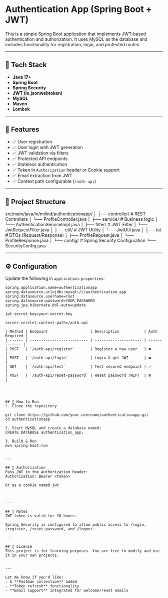 # Authentication App (Spring Boot + JWT)

This is a simple Spring Boot application that implements JWT-based authentication and authorization. It uses MySQL as the database and includes functionality for registration, login, and protected routes.

---

## 🔧 Tech Stack

- **Java 17+**
- **Spring Boot**
- **Spring Security**
- **JWT (io.jsonwebtoken)**
- **MySQL**
- **Maven**
- **Lombok**

---

## 🚀 Features

- ✅ User registration
- ✅ User login with JWT generation
- ✅ JWT validation via filters
- ✅ Protected API endpoints
- ✅ Stateless authentication
- ✅ Token in `Authorization` header or Cookie support
- ✅ Email extraction from JWT
- ✅ Context path configurable (`/auth-api`)

---

## 📂 Project Structure

src/main/java/in/milind/authenticationapp/
│
├── controller/ # REST Controllers
│ └── ProfileController.java
│
├── service/ # Business logic
│ └── AuthenticationServiceImpl.java
│
├── filter/ # JWT Filter
│ └── JwtRequestFilter.java
│
├── util/ # JWT Utility
│ └── JwtUtil.java
│
├── io/ # DTOs (Request/Response)
│ ├── ProfileRequest.java
│ └── ProfileResponse.java
│
└── config/ # Spring Security Configuration
└── SecurityConfig.java


---

## ⚙️ Configuration

Update the following in `application.properties`:

```properties
spring.application.name=authenticationapp
spring.datasource.url=jdbc:mysql:///authentication_app
spring.datasource.username=root
spring.datasource.password=YOUR_PASSWORD
spring.jpa.hibernate.ddl-auto=update

jwt.secret.key=your-secret-key

server.servlet.context-path=/auth-api

| Method | Endpoint                   | Description           | Auth Required |
| ------ | -------------------------- | --------------------- | ------------- |
| POST   | `/auth-api/register`       | Register a new user   | ❌             |
| POST   | `/auth-api/login`          | Login & get JWT       | ❌             |
| GET    | `/auth-api/test`           | Test secured endpoint | ✅             |
| POST   | `/auth-api/reset-password` | Reset password (WIP)  | ❌             |


---

## 🧰 How to Run
!. Clone the repository

git clone https://github.com/your-username/authenticationapp.git
cd authenticationapp

2. Start MySQL and create a database named:
CREATE DATABASE authentication_app;

3. Build & Run
mvn spring-boot:run


---

## 🔐 Authorization
Pass JWT in the Authorization header:
Authorization: Bearer <token>

Or as a cookie named jwt



---

## 📌 Notes
JWT token is valid for 10 hours.

Spring Security is configured to allow public access to /login, /register, /reset-password, and /logout.

---

## 📄 License
This project is for learning purposes. You are free to modify and use it in your own projects.


---

Let me know if you'd like:
- A **Postman collection** added
- **Token refresh** functionality
- **Email support** integrated for welcome/reset emails
